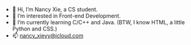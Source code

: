 - 👋 Hi, I’m Nancy Xie, a CS student.
- 👀 I’m interested in Front-end Development.
- 🌱 I’m currently learning C/C++ and Java. (BTW, I know HTML, a little Python and CSS.)
- 📫 nancy_xieyy@icloud.com

<!---
nancyxieyy/nancyxieyy is a ✨ special ✨ repository because its `README.md` (this file) appears on your GitHub profile.
You can click the Preview link to take a look at your changes.
--->
